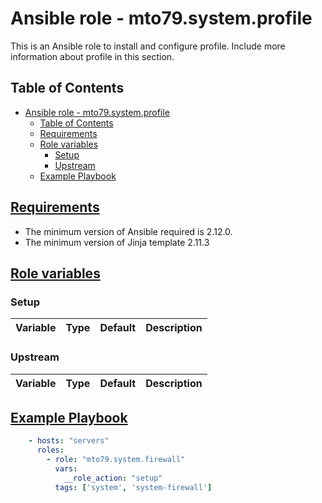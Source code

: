 # Ansible role - mto79.system.profile

This is an Ansible role to install and configure profile.
Include more information about profile in this section.

## Table of Contents

- [Ansible role - mto79.system.profile](#ansible-role---mto79systemprofile)
  - [Table of Contents](#table-of-contents)
  - [Requirements](#requirements)
  - [Role variables](#role-variables)
    - [Setup](#setup)
    - [Upstream](#upstream)
  - [Example Playbook](#example-playbook)

## [Requirements](#requirements)

- The minimum version of Ansible required is 2.12.0.
- The minimum version of Jinja template 2.11.3

## [Role variables](#role-variables)

### Setup

| Variable | Type | Default | Description |
| -------- | ---- | ------- | ----------- |

### Upstream

| Variable | Type | Default | Description |
| -------- | ---- | ------- | ----------- |

## [Example Playbook](#example-playbook)

```yaml
    - hosts: "servers"
      roles:
        - role: "mto79.system.firewall"
          vars:
            __role_action: "setup"
          tags: ['system', 'system-firewall']

```
